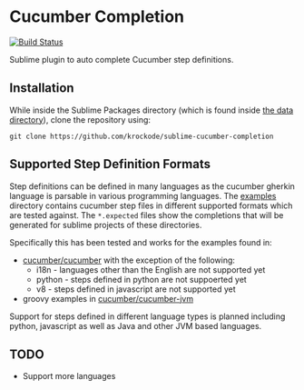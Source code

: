 Cucumber Completion
===================

[![Build Status](https://travis-ci.org/krockode/cucumber-completion.png?branch=master)](https://travis-ci.org/krockode/cucumber-completion)

Sublime plugin to auto complete Cucumber step definitions.

Installation
------------

While inside the Sublime Packages directory (which is found inside [the data directory][1]),
clone the repository using:

    git clone https://github.com/krockode/sublime-cucumber-completion

Supported Step Definition Formats
---------------------------------

Step definitions can be defined in many languages as the cucumber gherkin
language is parsable in various programming languages.  The [examples](examples)
directory contains cucumber step files in different supported formats
which are tested against.  The `*.expected` files show the completions that will
be generated for sublime projects of these directories.

Specifically this has been tested and works for the examples found in:
* [cucumber/cucumber][2] with the exception of the following:
    * i18n - languages other than the English are not supported yet
    * python - steps defined in python are not suppoerted yet
    * v8 - steps defined in javascript are not supported yet
* groovy examples in [cucumber/cucumber-jvm][3]

Support for steps defined in different language types is planned including
python, javascript as well as Java and other JVM based languages.

TODO
----

* Support more languages

[1]: http://docs.sublimetext.info/en/latest/basic_concepts.html#the-data-directory
[2]: https://github.com/cucumber/cucumber
[3]: https://github.com/cucumber/cucumber-jvm
